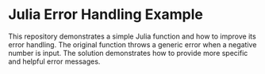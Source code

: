 # Julia Error Handling Example

This repository demonstrates a simple Julia function and how to improve its error handling. The original function throws a generic error when a negative number is input. The solution demonstrates how to provide more specific and helpful error messages.